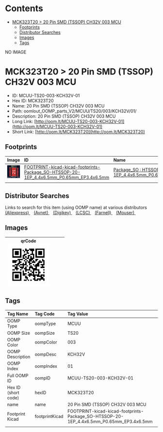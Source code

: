



Contents
========

* [MCK323T20 > 20 Pin SMD (TSSOP) CH32V 003 MCU](#mck323t20--20-pin-smd-tssop-ch32v-003-mcu)
	* [Footprints](#footprints)
	* [Distributor Searches](#distributor-searches)
	* [Images](#images)
	* [Tags](#tags)
  
NO IMAGE  
# MCK323T20 > 20 Pin SMD (TSSOP) CH32V 003 MCU

- ID: MCUU-TS20-003-KCH32V-01
- Hex ID: MCK323T20
- Name: 20 Pin SMD (TSSOP) CH32V 003 MCU
- Path: oomlout_OOMP_parts_V2/MCUU/TS20/003/KCH32V/01/
- Description: 20 Pin SMD (TSSOP) CH32V 003 MCU
- Long Link: [http://oom.lt/MCUU-TS20-003-KCH32V-01](http://oom.lt/MCUU-TS20-003-KCH32V-01)
- Short Link: [http://oom.lt/MCK323T20](http://oom.lt/MCK323T20)

## Footprints
  

|Image|ID|Name|
| :--- | :--- | :--- |
|[![](https://raw.githubusercontent.com/oomlout/oomlout_OOMP_eda_V2/main/FOOTPRINT/kicad/kicad-footprints/Package_SO/HTSSOP-20-1EP_4.4x6.5mm_P0.65mm_EP3.4x6.5mm/image_140.png)](https://github.com/oomlout/oomlout_OOMP_eda_V2/tree/main/FOOTPRINT/kicad/kicad-footprints/Package_SO/HTSSOP-20-1EP_4.4x6.5mm_P0.65mm_EP3.4x6.5mm/)|[FOOTPRINT-kicad-kicad-footprints-Package_SO-HTSSOP-20-1EP_4.4x6.5mm_P0.65mm_EP3.4x6.5mm](https://github.com/oomlout/oomlout_OOMP_eda_V2/tree/main/FOOTPRINT/kicad/kicad-footprints/Package_SO/HTSSOP-20-1EP_4.4x6.5mm_P0.65mm_EP3.4x6.5mm/)|[Package_SO : HTSSOP-20-1EP_4.4x6.5mm_P0.65mm_EP3.4x6.5mm](https://github.com/oomlout/oomlout_OOMP_eda_V2/tree/main/FOOTPRINT/kicad/kicad-footprints/Package_SO/HTSSOP-20-1EP_4.4x6.5mm_P0.65mm_EP3.4x6.5mm/)|
||||

## Distributor Searches
  
Links to search for this item (using OOMP name) at various distributors  
[(Aliexpress) ](https://www.aliexpress.com/wholesale?SearchText=20+Pin+SMD+TSSOP+CH32V+003+MCU)&nbsp;&nbsp;&nbsp;[(Avnet) ](https://www.avnet.com/shop/us/search/20+Pin+SMD+TSSOP+CH32V+003+MCU)&nbsp;&nbsp;&nbsp;[(Digikey) ](https://www.digikey.co.uk/en/products/result?s=20+Pin+SMD+TSSOP+CH32V+003+MCU)&nbsp;&nbsp;&nbsp;[(LCSC) ](https://www.lcsc.com/search?q=20+Pin+SMD+TSSOP+CH32V+003+MCU)&nbsp;&nbsp;&nbsp;[(Farnell) ](https://uk.farnell.com/search?st=20+Pin+SMD+TSSOP+CH32V+003+MCU)&nbsp;&nbsp;&nbsp;[(Mouser) ](https://www.mouser.com/c/?q=20+Pin+SMD+TSSOP+CH32V+003+MCU)&nbsp;&nbsp;&nbsp;
## Images
  

|qrCode<br>[![](https://raw.githubusercontent.com/oomlout/oomlout_OOMP_parts_V2/main/MCUU/TS20/003/KCH32V/01/qrCode_140.png)](https://github.com/oomlout/oomlout_OOMP_parts_V2/tree/main/MCUU/TS20/003/KCH32V/01/qrCode.png)||||
| :---: | :---: | :---: | :---: |

## Tags
  

|Tag Name|Tag Code|Tag Value|
| :--- | :--- | :--- |
|OOMP Type|oompType|MCUU|
|OOMP Size|oompSize|TS20|
|OOMP Color|oompColor|003|
|OOMP Description|oompDesc|KCH32V|
|OOMP Index|oompIndex|01|
|Full OOMP ID|oompID|MCUU-TS20-003-KCH32V-01|
|Hex ID (short code)|hexID|MCK323T20|
|name|name|20 Pin SMD (TSSOP) CH32V 003 MCU|
|Footprint Kicad|footprintKicad|FOOTPRINT-kicad-kicad-footprints-Package_SO-HTSSOP-20-1EP_4.4x6.5mm_P0.65mm_EP3.4x6.5mm|
||||
